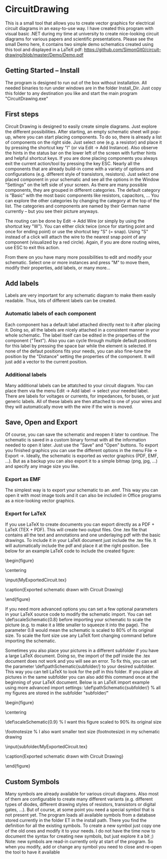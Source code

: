 # CircuitDrawing
This is a small tool that allows you to create vector graphics for electrical circuit diagrams in an easy-to-use way. I have created this program with visual basic .NET during my time at university to create nice-looking circuit diagrams for various papers and scientific presentations. Please see the small Demo here, it contains two simple demo schematics created using this tool and displayed in a LaTeX pdf: https://github.com/SimonGit0/circuit-drawing/blob/master/Demo/Demo.pdf

## Getting Started – Install
The program is designed to run out of the box without installation. All needed binaries to run under windows are in the folder Install_Dir. Just copy this folder to any destination you like and start the main program "CircuitDrawing.exe"

## First steps 
Circuit Drawing is designed to easily create simple diagrams. Just explore the different possibilities. After starting, an empty schematic sheet will pop-up, where you can start placing components. To do so, there is already a list of components on the right side. Just select one (e.g. a resistor) and place it by pressing the shortcut key "I" (or via Edit -> Add Instance). Also observe the hints in the status bar on the lower left of the screen with further hints and helpful shortcut keys. If you are done placing components you always exit the current action/tool by pressing the key ESC. Nearly all the components that are already build-in come with a variety of options and configurations (e.g. different style of transistors, resistors). Just select one placed component in your schematic and see all the options in the Window "Settings" on the left side of your screen. As there are many possible components, they are grouped in different categories. The default category is “Basic” with the most basic components like resistors, capacitors, … You can explore the other categories by changing the category at the top of the list. The categories and components are named by their German name currently – but you see their picture anyways.  

The routing can be done by Edit -> Add Wire (or simply by using the shortcut key "W"). You can either click twice (once for starting point and once for ending point) or use the shortcut key "S" (= snap). Using "S" instead of a click will attach the wire to the nearest snap point of any component (visualized by a red circle). Again, if you are done routing wires, use ESC to exit this action. 

From there on you have many more possibilities to edit and modify your schematic. Select one or more instances and press "M" to move them, modify their properties, add labels, or many more… 

## Add labels
Labels are very important for any schematic diagram to make them easily readable. Thus, lots of different labels can be created.

### Automatic labels of each component
Each component has a default label attached directly next to it after placing it. Doing so, all the labels are nicely attached in a consistent manner in your whole schematic. The label itself can be edited in the properties of the component ("Text"). Also you can cycle through multiple default positions for this label by pressing the space bar while the element is selected. If none of the defaut positions fits your needs, you can also fine-tune the position by the "Distance" setting the properties of the component. It will just add a vector to the current position.

### Additional labels
Many additional labels can be attatched to your circuit diagram. You can place them via the menu Edit -> Add label -> select your needed label. There are labels for voltages or currents, for impedances, for buses, or just generic labels. 
All of these labels are then attached to one of your wires and they will automatically move with the wire if the wire is moved. 

## Save, Open and Export
Of course, you can save the schematic and reopen it later to continue. The schematic is saved in a custom binary format with all the information needed to open it later. Just use the "Save" and "Open" buttons.
To export you finished graphics you can use the different options in the menu File -> Export ->. Ideally, the schematic is exported as vector graphics (PDF, EMF, ...). But as a backup you can also export it to a simple bitmap (png, jpg, ...) and specify any image size you like.

### Export as EMF
The simplest way is to export your schematic to an .emf. This way you can open it with most image tools and it can also be included in Office programs as a nice-looking vector graphics.

### Export for LaTeX
If you use LaTeX to create documents you can export directly as a PDF + LaTeX (TEX + PDF). This will create two output files. One .tex file that contains all the text and annotations and one underlaying pdf with the basic drawings. To include it in your LaTeX document just include the .tex file. It will automatically include the pdf and place it at the right position. See below for an example LaTeX code to include the created figure:

\begin{figure}

\centering

\input{MyExportedCircuit.tex}

\caption{Exported schematic drawn with Circuit Drawing}

\end{figure}


If you need more advanced options you can set a few optional parameters in your LaTeX source code to modify the schematic import. You can set \def\scaleSchematic{0.8} before importing your schematic to scale the picture (e.g. to make it a little smaller to squeeze it into the page). The parameter 0.8 would mean the schematic is scaled to 80% of its original size. To scale the font size use any LaTeX font changing command before importing the schematic.

Sometimes you also place your pictures in a different subfolder if you have a large LaTeX document. Doing so, the import of the pdf inside the .tex document does not work and you will see an error. To fix this, you can set the parameter \def\pathSchematic{subfolder/} to your desired subfolder. This way you can tell LaTeX to look for the pdf in this folder. If you place all pictures in the same subfolder you can also add this command once at the beginning of your LaTeX document. Below is an LaTeX import example using more advanced import settings:
\def\pathSchematic{subfolder/} % all my figures are stored in the subfolder "subfolder/"

\begin{figure}

\centering

\def\scaleSchematic{0.9} % I want this figure scaled to 90% its original size

\footnotesize % I also want smaller text size (footnotesize) in my schematic drawing

\input{subfolder/MyExportedCircuit.tex}

\caption{Exported schematic drawn with Circuit Drawing}

\end{figure}

## Custom Symbols
Many symbols are already available for various circuit diagrams. Also most of them are configurable to create many different variants (e.g. different types of diodes, different drawing styles of resistors, transistors or digital gates, …). But of course, at some point you need a special symbol that is not present yet. The program loads all available symbols from a database stored currently in the folder ET in the install path. There you find the definition for all the existing symbols. To create a new symbol just copy one of the old ones and modify it to your needs. I do not have the time now to document the syntax for creating new symbols, but just explore it a bit ;)
Note: new symbols are read-in currently only at start of the program. So when you modify, add or change any symbol you need to close and re-open the tool to have it available
